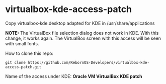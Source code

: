 # virtualbox-kde-access-patch
Copy virtualbox-kde.desktop adapted for KDE in /usr/share/applications

**NOTE:** The VirtualBox file selection dialog does not work in KDE. With this change, it works again.
The VirtualBox screen with this access will be seen with small fonts.

How to clone this repo:

```
git clone https://github.com/RebornOS-Developers/virtualbox-kde-access-patch.git
```

Name of the access under KDE: **Oracle VM VirtualBox KDE patch**
